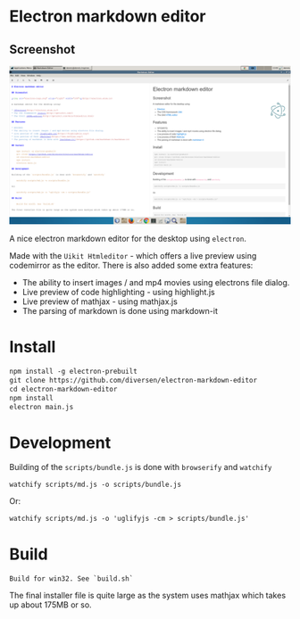 # Electron markdown editor

## Screenshot

![Screenshot](electron-markdown.png)

A nice electron markdown editor for the desktop using `electron`. 

Made with the `Uikit Htmleditor` - which offers a live preview using codemirror as the editor. There is also  added some extra features:

* The ability to insert images / and mp4 movies using electrons file dialog. 
* Live preview of code highlighting - using highlight.js
* Live preview of mathjax - using mathjax.js
* The parsing of markdown is done using markdown-it

# Install

    npm install -g electron-prebuilt
    git clone https://github.com/diversen/electron-markdown-editor
    cd electron-markdown-editor 
    npm install
    electron main.js

# Development

Building of the `scripts/bundle.js` is done with `browserify` and `watchify`

    watchify scripts/md.js -o scripts/bundle.js

Or: 

    watchify scripts/md.js -o 'uglifyjs -cm > scripts/bundle.js'

# Build

    Build for win32. See `build.sh`

The final installer file is quite large as the system uses mathjax which takes up about 175MB or so. 
